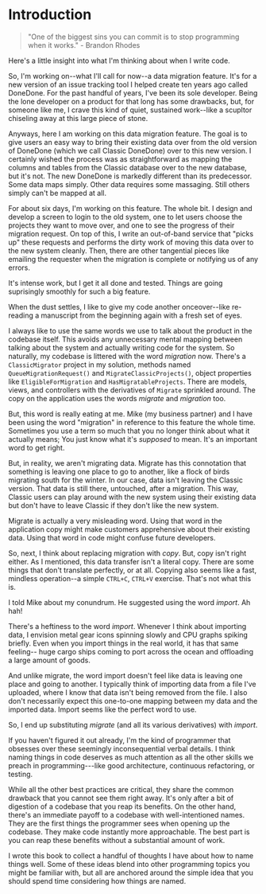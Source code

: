 # Introduction

> "One of the biggest sins you can commit is to stop programming when it works." - Brandon Rhodes
  
Here's a little insight into what I'm thinking about when I write code.

So, I'm working on--what I'll call for now--a data migration feature. It's for a new version of an issue tracking tool I helped create ten years ago called DoneDone. For the past handful of years, I've been its sole developer. Being the lone developer on a product for that long has some drawbacks, but, for someone like me, I crave this kind of quiet, sustained work--like a scupltor chiseling away at this large piece of stone.

Anyways, here I am working on this data migration feature. The goal is to give users an easy way to bring their existing data over from the old version of DoneDone (which we call Classic DoneDone) over to this new version. I certainly wished the process was as straightforward as mapping the columns and tables from the Classic database over to the new database, but it's not. The new DoneDone is markedly different than its predecessor. Some data maps simply. Other data requires some massaging. Still others simply can't be mapped at all.

For about six days, I'm working on this feature. The whole bit. I design and develop a screen to login to the old system, one to let users choose the projects they want to move over, and one to see the progress of their migration request. On top of this, I write an out-of-band service that "picks up" these requests and performs the dirty work of moving this data over to the new system cleanly. Then, there are other tangential pieces like emailing the requester when the migration is complete or notifying us of any errors.

It's intense work, but I get it all done and tested. Things are going suprisingly smoothly for such a big feature.

When the dust settles, I like to give my code another onceover--like re-reading a manuscript from the beginning again with a fresh set of eyes. 

I always like to use the same words we use to talk about the product in the codebase itself. This avoids any unnecessary mental mapping between talking about the system and actually writing code for the system. So naturally, my codebase is littered with the word _migration_ now. There's a `ClassicMigrator` project in my solution, methods named `QueueMigrationRequest()` and `MigrateClassicProjects()`, object properties like `EligibleForMigration` and `HasMigratableProjects`. There are models, views, and controllers with the derivatives of `Migrate` sprinkled around. The copy on the application uses the words _migrate_ and _migration_ too.

But, this word is really eating at me. Mike (my business partner) and I have been using the word "migration" in reference to this feature the whole time. Sometimes you use a term so much that you no longer think about what it actually means; You just know what it's _supposed_ to mean. It's an important word to get right.

But, in reality, we aren't migrating data. Migrate has this connotation that something is leaving one place to go to another, like a flock of birds migrating south for the winter. In our case, data isn't leaving the Classic version. That data is still there, untouched, after a migration. This way, Classic users can play around with the new system using their existing data but don't have to leave Classic if they don't like the new system.

Migrate is actually a very misleading word. Using that word in the application copy might make customers apprehensive about their existing data. Using that word in code might confuse future developers.

So, next, I think about replacing migration with _copy_. But, copy isn't right either. As I mentioned, this data transfer isn't a literal copy. There are some things that don't translate perfectly, or at all. Copying also seems like a fast, mindless operation--a simple `CTRL+C`, `CTRL+V` exercise. That's not what this is.

I told Mike about my conundrum. He suggested using the word _import_. Ah hah!

There's a heftiness to the word _import_. Whenever I think about importing data, I envision metal gear icons spinning slowly and CPU graphs spiking briefly. Even when you import things in the real world, it has that same feeling-- huge cargo ships coming to port across the ocean and offloading a large amount of goods.

And unlike migrate, the word import doesn't feel like data is leaving one place and going to another. I typically think of importing data from a file I've uploaded, where I know that data isn't being removed from the file. I also don't necessarily expect this one-to-one mapping between my data and the imported data. Import seems like the perfect word to use.

So, I end up substituting _migrate_ (and all its various derivatives) with _import_.
  
If you haven't figured it out already, I'm the kind of programmer that obsesses over these seemingly inconsequential verbal details. I think naming things in code deserves as much attention as all the other skills we preach in programming---like good architecture, continuous refactoring, or testing. 

While all the other best practices are critical, they share the common drawback that you cannot see them right away. It's only after a bit of digestion of a codebase that you reap its benefits. On the other hand, there's an immediate payoff to a codebase with well-intentioned names. They are the first things the programmer sees when opening up the codebase. They make code instantly more approachable. The best part is you can reap these benefits without a substantial amount of work.

I wrote this book to collect a handful of thoughts I have about how to name things well. Some of these ideas blend into other programming topics you might be familiar with, but all are anchored around the simple idea that you should spend time considering how things are named.
